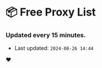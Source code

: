 # :package: Free Proxy List
### Updated every 15 minutes.

- Last updated: `2024-08-26 14:44`

:heart:
